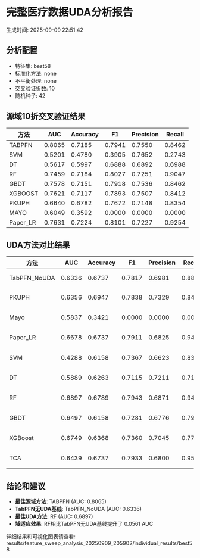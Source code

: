 # 完整医疗数据UDA分析报告

生成时间: 2025-09-09 22:51:42

## 分析配置

- 特征集: best58
- 标准化方法: none
- 不平衡处理: none
- 交叉验证折数: 10
- 随机种子: 42

## 源域10折交叉验证结果

| 方法 | AUC | Accuracy | F1 | Precision | Recall |
|------|-----|----------|----|-----------| -------|
| TABPFN | 0.8065 | 0.7185 | 0.7941 | 0.7550 | 0.8462 |
| SVM | 0.5201 | 0.4780 | 0.3905 | 0.7652 | 0.2743 |
| DT | 0.5617 | 0.5997 | 0.6888 | 0.6892 | 0.6988 |
| RF | 0.7459 | 0.7184 | 0.8027 | 0.7251 | 0.9047 |
| GBDT | 0.7578 | 0.7151 | 0.7918 | 0.7536 | 0.8462 |
| XGBOOST | 0.7621 | 0.7117 | 0.7893 | 0.7507 | 0.8412 |
| PKUPH | 0.6640 | 0.6782 | 0.7672 | 0.7148 | 0.8354 |
| MAYO | 0.6049 | 0.3592 | 0.0000 | 0.0000 | 0.0000 |
| Paper_LR | 0.7631 | 0.7224 | 0.8101 | 0.7227 | 0.9254 |

## UDA方法对比结果

| 方法 | AUC | Accuracy | F1 | Precision | Recall | 类型 |
|------|-----|----------|----|-----------| -------|------|
| TabPFN_NoUDA | 0.6336 | 0.6737 | 0.7817 | 0.6981 | 0.8880 | TabPFN基线 |
| PKUPH | 0.6356 | 0.6947 | 0.7838 | 0.7329 | 0.8474 | 传统基线 |
| Mayo | 0.5837 | 0.3421 | 0.0000 | 0.0000 | 0.0000 | 传统基线 |
| Paper_LR | 0.6678 | 0.6737 | 0.7911 | 0.6825 | 0.9429 | 传统基线 |
| SVM | 0.4288 | 0.6158 | 0.7367 | 0.6623 | 0.8391 | 机器学习基线 |
| DT | 0.5889 | 0.6263 | 0.7115 | 0.7211 | 0.7135 | 机器学习基线 |
| RF | 0.6897 | 0.6789 | 0.7943 | 0.6871 | 0.9429 | 机器学习基线 |
| GBDT | 0.6497 | 0.6158 | 0.7281 | 0.6776 | 0.7910 | 机器学习基线 |
| XGBoost | 0.6749 | 0.6368 | 0.7360 | 0.7045 | 0.7756 | 机器学习基线 |
| TCA | 0.6439 | 0.6737 | 0.7933 | 0.6800 | 0.9520 | UDA方法 |

## 结论和建议

- **最佳源域方法**: TABPFN (AUC: 0.8065)
- **TabPFN无UDA基线**: TabPFN_NoUDA (AUC: 0.6336)
- **最佳UDA方法**: RF (AUC: 0.6897)
- **域适应效果**: RF相比TabPFN无UDA基线提升了 0.0561 AUC

详细结果和可视化图表请查看: results/feature_sweep_analysis_20250909_205902/individual_results/best58